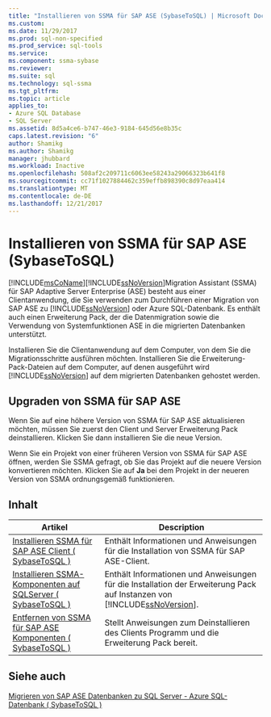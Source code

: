 ```yaml
---
title: "Installieren von SSMA für SAP ASE (SybaseToSQL) | Microsoft Docs"
ms.custom: 
ms.date: 11/29/2017
ms.prod: sql-non-specified
ms.prod_service: sql-tools
ms.service: 
ms.component: ssma-sybase
ms.reviewer: 
ms.suite: sql
ms.technology: sql-ssma
ms.tgt_pltfrm: 
ms.topic: article
applies_to:
- Azure SQL Database
- SQL Server
ms.assetid: 8d5a4ce6-b747-46e3-9184-645d56e8b35c
caps.latest.revision: "6"
author: Shamikg
ms.author: Shamikg
manager: jhubbard
ms.workload: Inactive
ms.openlocfilehash: 508af2c209711c6063ee58243a29066323b641f8
ms.sourcegitcommit: cc71f1027884462c359effb898390c8d97eaa414
ms.translationtype: MT
ms.contentlocale: de-DE
ms.lasthandoff: 12/21/2017
---
```

# <a name="installing-ssma-for-sap-ase-sybasetosql"></a>Installieren von SSMA für SAP ASE (SybaseToSQL)
[!INCLUDE[msCoName](../../includes/msconame_md.md)][!INCLUDE[ssNoVersion](../../includes/ssnoversion_md.md)]Migration Assistant (SSMA) für SAP Adaptive Server Enterprise (ASE) besteht aus einer Clientanwendung, die Sie verwenden zum Durchführen einer Migration von SAP ASE zu [!INCLUDE[ssNoVersion](../../includes/ssnoversion_md.md)] oder Azure SQL-Datenbank. Es enthält auch einen Erweiterung Pack, der die Datenmigration sowie die Verwendung von Systemfunktionen ASE in die migrierten Datenbanken unterstützt.  
  
Installieren Sie die Clientanwendung auf dem Computer, von dem Sie die Migrationsschritte ausführen möchten. Installieren Sie die Erweiterung-Pack-Dateien auf dem Computer, auf denen ausgeführt wird [!INCLUDE[ssNoVersion](../../includes/ssnoversion_md.md)] auf dem migrierten Datenbanken gehostet werden.  
  
## <a name="upgrading-ssma-for-sap-ase"></a>Upgraden von SSMA für SAP ASE  
Wenn Sie auf eine höhere Version von SSMA für SAP ASE aktualisieren möchten, müssen Sie zuerst den Client und Server Erweiterung Pack deinstallieren. Klicken Sie dann installieren Sie die neue Version.  
  
Wenn Sie ein Projekt von einer früheren Version von SSMA für SAP ASE öffnen, werden Sie SSMA gefragt, ob Sie das Projekt auf die neuere Version konvertieren möchten. Klicken Sie auf **Ja** bei dem Projekt in der neueren Version von SSMA ordnungsgemäß funktionieren.  
  
## <a name="contents"></a>Inhalt  
  
|Artikel|Description|  
|---------|---------------|  
|[Installieren SSMA für SAP ASE Client &#40; SybaseToSQL &#41;](../../ssma/sybase/installing-ssma-for-sybase-client-sybasetosql.md)|Enthält Informationen und Anweisungen für die Installation von SSMA für SAP ASE-Client.|  
|[Installieren SSMA-Komponenten auf SQLServer &#40; SybaseToSQL &#41;](../../ssma/sybase/installing-ssma-components-on-sql-server-sybasetosql.md)|Enthält Informationen und Anweisungen für die Installation der Erweiterung Pack auf Instanzen von [!INCLUDE[ssNoVersion](../../includes/ssnoversion_md.md)].|  
|[Entfernen von SSMA für SAP ASE Komponenten &#40; SybaseToSQL &#41;](../../ssma/sybase/removing-ssma-for-sybase-components-sybasetosql.md)|Stellt Anweisungen zum Deinstallieren des Clients Programm und die Erweiterung Pack bereit.|  
  
## <a name="see-also"></a>Siehe auch  
[Migrieren von SAP ASE Datenbanken zu SQL Server - Azure SQL-Datenbank &#40; SybaseToSQL &#41;](../../ssma/sybase/migrating-sybase-ase-databases-to-sql-server-azure-sql-db-sybasetosql.md)  
